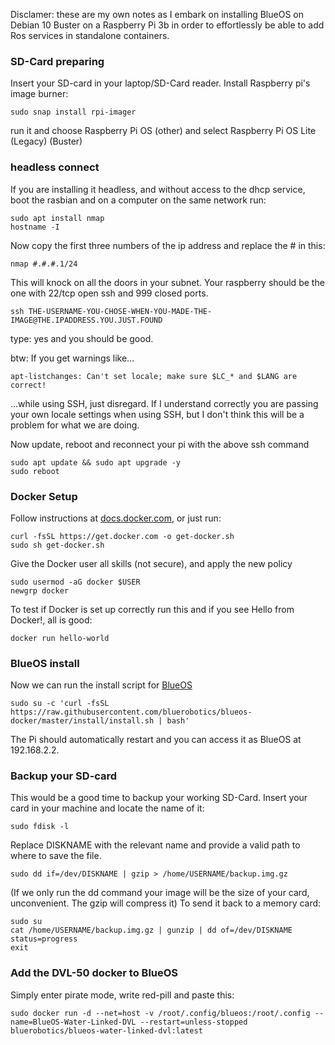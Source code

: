 Disclamer: these are my own notes as I embark on installing BlueOS on Debian 10 Buster on a Raspberry Pi 3b in order to effortlessly be able to add Ros services in standalone containers.

### SD-Card preparing
Insert your SD-card in your laptop/SD-Card reader.
Install Raspberry pi's image burner:
```
sudo snap install rpi-imager
```
run it and choose Raspberry Pi OS (other) and select Raspberry Pi OS Lite (Legacy) (Buster)

### headless connect
If you are installing it headless, and without access to the dhcp service, boot the rasbian and on a computer on the same network run:
```
sudo apt install nmap
hostname -I
```
Now copy the first three numbers of the ip address and replace the # in this:
```
nmap #.#.#.1/24
```
This will knock on all the doors in your subnet. Your raspberry should be the one with 22/tcp open ssh and 999 closed ports.
```
ssh THE-USERNAME-YOU-CHOSE-WHEN-YOU-MADE-THE-IMAGE@THE.IPADDRESS.YOU.JUST.FOUND
```
type: yes and you should be good.

btw: If you get warnings like...
```
apt-listchanges: Can't set locale; make sure $LC_* and $LANG are correct!
```
...while using SSH, just disregard. If I understand correctly you are passing your own locale settings when using SSH, but I don't think this will be a problem for what we are doing.


Now update, reboot and reconnect your pi with the above ssh command
```
sudo apt update && sudo apt upgrade -y
sudo reboot
```

### Docker Setup
Follow instructions at [docs.docker.com](https://docs.docker.com/engine/install/debian/#install-using-the-convenience-script), or just run:
```
curl -fsSL https://get.docker.com -o get-docker.sh
sudo sh get-docker.sh
```

Give the Docker user all skills (not secure), and apply the new policy
```
sudo usermod -aG docker $USER
newgrp docker
```

To test if Docker is set up correctly run this and if you see Hello from Docker!, all is good:
```
docker run hello-world
```
### BlueOS install

Now we can run the install script for [BlueOS](https://github.com/bluerobotics/BlueOS-docker/tree/master/install)
```
sudo su -c 'curl -fsSL https://raw.githubusercontent.com/bluerobotics/blueos-docker/master/install/install.sh | bash'
```
The Pi should automatically restart and you can access it as BlueOS at 192.168.2.2.

### Backup your SD-card
This would be a good time to backup your working SD-Card.
Insert your card in your machine and locate the name of it:
```
sudo fdisk -l
```
Replace DISKNAME with the relevant name and provide a valid path to where to save the file.
```
sudo dd if=/dev/DISKNAME | gzip > /home/USERNAME/backup.img.gz
```
(If we only run the dd command your image will be the size of your card, unconvenient. The gzip will compress it)
To send it back to a memory card:
```
sudo su
cat /home/USERNAME/backup.img.gz | gunzip | dd of=/dev/DISKNAME status=progress
exit
```
### Add the DVL-50 docker to BlueOS
Simply enter pirate mode, write red-pill and paste this:
```
sudo docker run -d --net=host -v /root/.config/blueos:/root/.config --name=BlueOS-Water-Linked-DVL --restart=unless-stopped bluerobotics/blueos-water-linked-dvl:latest
```
